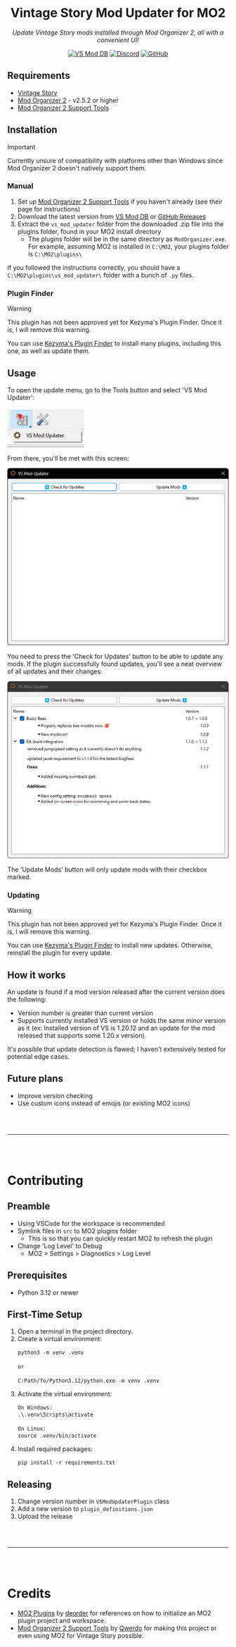 <div align="center">

<h1>Vintage Story Mod Updater for MO2</h1>

<em>Update Vintage Story mods installed through Mod Organizer 2, all with a convenient UI!</em>

<a href="https://mods.vintagestory.at/modupdaterformodorganizer"><img src="https://img.shields.io/badge/%E2%9A%99%EF%B8%8F-VS%20Mod%20DB-%23a6947b?style=flat&labelColor=%237d6b56" alt="VS Mod DB"></a>
<a href="https://discord.gg/sWVexFEWNZ"><img src="https://img.shields.io/discord/532779726343897104?style=flat&logo=discord&label=Discord&color=%237289da" alt="Discord"></a>
<a href="https://github.com/mosharky"><img src="https://img.shields.io/badge/GitHub-gray?style=flat&logo=github" alt="GitHub"></a>

</div>



## Requirements
- [Vintage Story](https://www.vintagestory.at/)
- [Mod Organizer 2](https://github.com/ModOrganizer2/modorganizer/releases) - v2.5.2 or higher
- [Mod Organizer 2 Support Tools](https://mods.vintagestory.at/vsmosupportplugin)


## Installation

> [!IMPORTANT]
> Currently unsure of compatibility with platforms other than Windows since Mod Organizer 2 doesn't natively support them.

### Manual
1. Set up [Mod Organizer 2 Support Tools](https://mods.vintagestory.at/vsmosupportplugin) if you haven't already (see their page for instructions)
2. Download the latest version from [VS Mod DB](https://mods.vintagestory.at/modupdaterformodorganizer#tab-files) or [GitHub Releases](https://github.com/mosharky/MO2-VS-Mod-Updater/releases)
3. Extract the `vs_mod_updater` folder from the downloaded .zip file into the plugins folder, found in your MO2 install directory
    - The plugins folder will be in the same directory as `ModOrganizer.exe`. For example, assuming MO2 is installed in `C:\MO2`, your plugins folder is `C:\MO2\plugins\`

If you followed the instructions correctly, you should have a `C:\MO2\plugins\vs_mod_updater\` folder with a bunch of `.py` files.

### Plugin Finder
> [!WARNING]
> This plugin has not been approved yet for Kezyma's Plugin Finder. Once it is, I will remove this warning.

You can use [Kezyma's Plugin Finder](https://kezyma.github.io/?p=pluginfinder) to install many plugins, including this one, as well as update them.


## Usage
To open the update menu, go to the Tools button and select 'VS Mod Updater':

![](https://raw.githubusercontent.com/mosharky/MO2-VS-Mod-Updater/refs/heads/main/assets/plugin_dropdown.png)


From there, you'll be met with this screen:

![](https://raw.githubusercontent.com/mosharky/MO2-VS-Mod-Updater/refs/heads/main/assets/plugin_ui.png)


You need to press the 'Check for Updates' button to be able to update any mods. If the plugin successfully found updates, you'll see a neat overview of all updates and their changes:

![](https://raw.githubusercontent.com/mosharky/MO2-VS-Mod-Updater/refs/heads/main/assets/updates_found.png)

The 'Update Mods' button will only update mods with their checkbox marked.

### Updating
> [!WARNING]
> This plugin has not been approved yet for Kezyma's Plugin Finder. Once it is, I will remove this warning.

You can use [Kezyma's Plugin Finder](https://kezyma.github.io/?p=pluginfinder) to install new updates. Otherwise, reinstall the plugin for every update.


## How it works
An update is found if a mod version released after the current version does the following:
- Version number is greater than current version
- Supports currently installed VS version or holds the same minor version as it (ex: Installed version of VS is 1.20.12 and an update for the mod released that supports some 1.20.x version).

It's possible that update detection is flawed; I haven't extensively tested for potential edge cases.


## Future plans
- Improve version checking
- Use custom icons instead of emojis (or existing MO2 icons)


<br>
<br>

***

<br>
<br>


# Contributing

## Preamble
- Using VSCode for the workspace is recommended
- Symlink files in `src` to MO2 plugins folder
    - This is so that you can quickly restart MO2 to refresh the plugin
- Change 'Log Level' to Debug
    - MO2 > Settings > Diagnostics > Log Level

## Prerequisites
- Python 3.12 or newer

## First-Time Setup
1. Open a terminal in the project directory.
2. Create a virtual environment:
   ```
   python3 -m venv .venv
   
   or
   
   C:Path/To/Python3.12/python.exe -m venv .venv
   ```
3. Activate the virtual environment:
   ```
   On Windows:
   .\.venv\Scripts\activate

   On Linux:
   source .venv/bin/activate
   ```
4. Install required packages:
   ```
   pip install -r requirements.txt
   ```

## Releasing
1. Change version number in `VSModUpdaterPlugin` class
2. Add a new version to `plugin_definitions.json`
3. Upload the release


<br>
<br>

***

<br>
<br>


# Credits
- [MO2 Plugins](https://github.com/deorder/mo2-plugins) by [deorder](https://github.com/deorder) for references on how to initialize an MO2 plugin project and workspace.
- [Mod Organizer 2 Support Tools](https://mods.vintagestory.at/vsmosupportplugin) by [Qwerdo](https://mods.vintagestory.at/show/user/adf3da0e8b6165d9e974) for making this project or even using MO2 for Vintage Story possible.